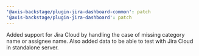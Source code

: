 ```yaml
---
'@axis-backstage/plugin-jira-dashboard-common': patch
'@axis-backstage/plugin-jira-dashboard': patch
---
```


Added support for Jira Cloud by handling the case of missing category name or assignee name. Also added data to be able to test with Jira Cloud in standalone server.
